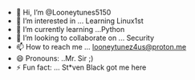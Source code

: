 - 👋 Hi, I’m @Looneytunes5150
- 👀 I’m interested in ... Learning Linux1st
- 🌱 I’m currently learning ...Python
- 💞️ I’m looking to collaborate on ... Security 
- 📫 How to reach me ... looneytunez4us@proton.me
- 😄 Pronouns: ..Mr. Sir ;)
- ⚡ Fun fact: ... St*ven Black got me here

<!---
Looneytunes5150/Looneytunes5150 is a ✨ special ✨ repository because its `READ
ME.md` (this file) appears on your GitHub profile.
You can click the Preview link to take a look at your changes.
--->
